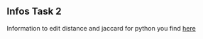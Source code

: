 ## Infos Task 2

Information to edit distance and jaccard for python you find [here](https://python.gotrained.com/nltk-edit-distance-jaccard-distance/)